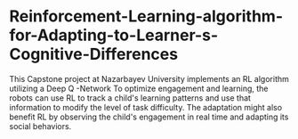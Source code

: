 # Reinforcement-Learning-algorithm-for-Adapting-to-Learner-s-Cognitive-Differences
This Capstone project at Nazarbayev University implements an RL algorithm utilizing a Deep Q -Network To optimize engagement and learning, the robots can use RL to track a child's learning patterns and use that information to modify the level of task difficulty. The adaptation might also benefit RL by observing the child's engagement in real time and adapting its social behaviors.
